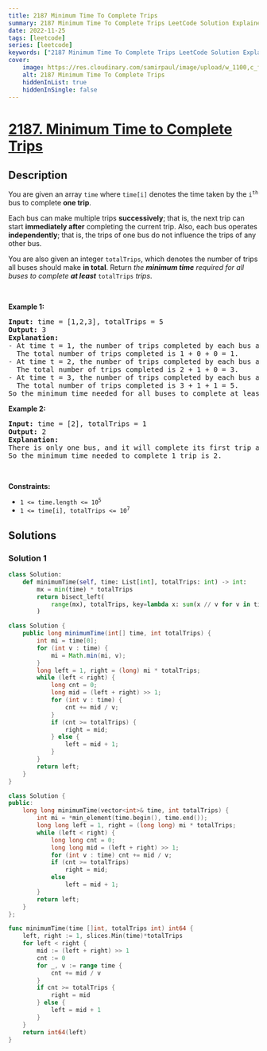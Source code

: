 ```yaml
---
title: 2187 Minimum Time To Complete Trips
summary: 2187 Minimum Time To Complete Trips LeetCode Solution Explained
date: 2022-11-25
tags: [leetcode]
series: [leetcode]
keywords: ["2187 Minimum Time To Complete Trips LeetCode Solution Explained in all languages", "2187 Minimum Time To Complete Trips", "LeetCode", "leetcode solution in Python3 C++ Java Go PHP Ruby Swift TypeScript Rust C# JavaScript C", "GeeksforGeeks", "InterviewBit", "Coding Ninjas", "HackerRank", "HackerEarth", "CodeChef", "TopCoder", "AlgoExpert", "freeCodeCamp", "Codeforces", "GitHub", "AtCoder", "Samir Paul"]
cover:
    image: https://res.cloudinary.com/samirpaul/image/upload/w_1100,c_fit,co_rgb:FFFFFF,l_text:Arial_75_bold:2187 Minimum Time To Complete Trips - Solution Explained/problem-solving.webp
    alt: 2187 Minimum Time To Complete Trips
    hiddenInList: true
    hiddenInSingle: false
---
```



# [2187. Minimum Time to Complete Trips](https://leetcode.com/problems/minimum-time-to-complete-trips)


## Description

<p>You are given an array <code>time</code> where <code>time[i]</code> denotes the time taken by the <code>i<sup>th</sup></code> bus to complete <strong>one trip</strong>.</p>

<p>Each bus can make multiple trips <strong>successively</strong>; that is, the next trip can start <strong>immediately after</strong> completing the current trip. Also, each bus operates <strong>independently</strong>; that is, the trips of one bus do not influence the trips of any other bus.</p>

<p>You are also given an integer <code>totalTrips</code>, which denotes the number of trips all buses should make <strong>in total</strong>. Return <em>the <strong>minimum time</strong> required for all buses to complete <strong>at least</strong> </em><code>totalTrips</code><em> trips</em>.</p>

<p>&nbsp;</p>
<p><strong class="example">Example 1:</strong></p>

<pre>
<strong>Input:</strong> time = [1,2,3], totalTrips = 5
<strong>Output:</strong> 3
<strong>Explanation:</strong>
- At time t = 1, the number of trips completed by each bus are [1,0,0]. 
  The total number of trips completed is 1 + 0 + 0 = 1.
- At time t = 2, the number of trips completed by each bus are [2,1,0]. 
  The total number of trips completed is 2 + 1 + 0 = 3.
- At time t = 3, the number of trips completed by each bus are [3,1,1]. 
  The total number of trips completed is 3 + 1 + 1 = 5.
So the minimum time needed for all buses to complete at least 5 trips is 3.
</pre>

<p><strong class="example">Example 2:</strong></p>

<pre>
<strong>Input:</strong> time = [2], totalTrips = 1
<strong>Output:</strong> 2
<strong>Explanation:</strong>
There is only one bus, and it will complete its first trip at t = 2.
So the minimum time needed to complete 1 trip is 2.
</pre>

<p>&nbsp;</p>
<p><strong>Constraints:</strong></p>

<ul>
	<li><code>1 &lt;= time.length &lt;= 10<sup>5</sup></code></li>
	<li><code>1 &lt;= time[i], totalTrips &lt;= 10<sup>7</sup></code></li>
</ul>

## Solutions

### Solution 1

<!-- tabs:start -->

```python
class Solution:
    def minimumTime(self, time: List[int], totalTrips: int) -> int:
        mx = min(time) * totalTrips
        return bisect_left(
            range(mx), totalTrips, key=lambda x: sum(x // v for v in time)
        )
```

```java
class Solution {
    public long minimumTime(int[] time, int totalTrips) {
        int mi = time[0];
        for (int v : time) {
            mi = Math.min(mi, v);
        }
        long left = 1, right = (long) mi * totalTrips;
        while (left < right) {
            long cnt = 0;
            long mid = (left + right) >> 1;
            for (int v : time) {
                cnt += mid / v;
            }
            if (cnt >= totalTrips) {
                right = mid;
            } else {
                left = mid + 1;
            }
        }
        return left;
    }
}
```

```cpp
class Solution {
public:
    long long minimumTime(vector<int>& time, int totalTrips) {
        int mi = *min_element(time.begin(), time.end());
        long long left = 1, right = (long long) mi * totalTrips;
        while (left < right) {
            long long cnt = 0;
            long long mid = (left + right) >> 1;
            for (int v : time) cnt += mid / v;
            if (cnt >= totalTrips)
                right = mid;
            else
                left = mid + 1;
        }
        return left;
    }
};
```

```go
func minimumTime(time []int, totalTrips int) int64 {
	left, right := 1, slices.Min(time)*totalTrips
	for left < right {
		mid := (left + right) >> 1
		cnt := 0
		for _, v := range time {
			cnt += mid / v
		}
		if cnt >= totalTrips {
			right = mid
		} else {
			left = mid + 1
		}
	}
	return int64(left)
}
```

<!-- tabs:end -->

<!-- end -->
